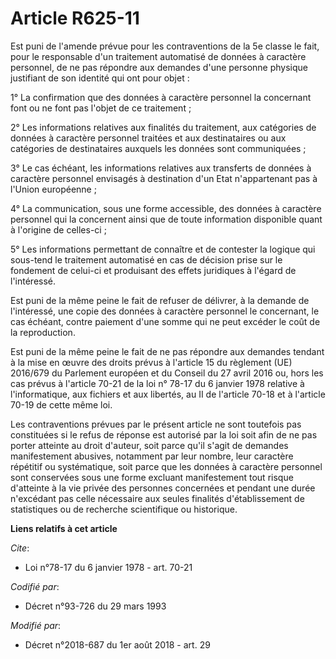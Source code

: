 # Article R625-11

Est puni de l'amende prévue pour les contraventions de la 5e classe le fait, pour le responsable d'un traitement automatisé
de données à caractère personnel, de ne pas répondre aux demandes d'une personne physique justifiant de son identité qui ont
pour objet :

1° La confirmation que des données à caractère personnel la concernant font ou ne font pas l'objet de ce traitement ;

2° Les informations relatives aux finalités du traitement, aux catégories de données à caractère personnel traitées et aux
destinataires ou aux catégories de destinataires auxquels les données sont communiquées ;

3° Le cas échéant, les informations relatives aux transferts de données à caractère personnel envisagés à destination d'un
Etat n'appartenant pas à l'Union européenne ;

4° La communication, sous une forme accessible, des données à caractère personnel qui la concernent ainsi que de toute
information disponible quant à l'origine de celles-ci ;

5° Les informations permettant de connaître et de contester la logique qui sous-tend le traitement automatisé en cas de
décision prise sur le fondement de celui-ci et produisant des effets juridiques à l'égard de l'intéressé.

Est puni de la même peine le fait de refuser de délivrer, à la demande de l'intéressé, une copie des données à caractère
personnel le concernant, le cas échéant, contre paiement d'une somme qui ne peut excéder le coût de la reproduction.

Est puni de la même peine le fait de ne pas répondre aux demandes tendant à la mise en œuvre des droits prévus à l'article 15
du règlement (UE) 2016/679 du Parlement européen et du Conseil du 27 avril 2016 ou, hors les cas prévus à l'article 70-21 de
la loi n° 78-17 du 6 janvier 1978 relative à l'informatique, aux fichiers et aux libertés, au II de l'article 70-18 et à
l'article 70-19 de cette même loi.

Les contraventions prévues par le présent article ne sont toutefois pas constituées si le refus de réponse est autorisé par
la loi soit afin de ne pas porter atteinte au droit d'auteur, soit parce qu'il s'agit de demandes manifestement abusives,
notamment par leur nombre, leur caractère répétitif ou systématique, soit parce que les données à caractère personnel sont
conservées sous une forme excluant manifestement tout risque d'atteinte à la vie privée des personnes concernées et pendant
une durée n'excédant pas celle nécessaire aux seules finalités d'établissement de statistiques ou de recherche scientifique
ou historique.

**Liens relatifs à cet article**

_Cite_:

  - Loi n°78-17 du 6 janvier 1978 - art. 70-21

_Codifié par_:

  - Décret n°93-726 du 29 mars 1993

_Modifié par_:

  - Décret n°2018-687 du 1er août 2018 - art. 29
